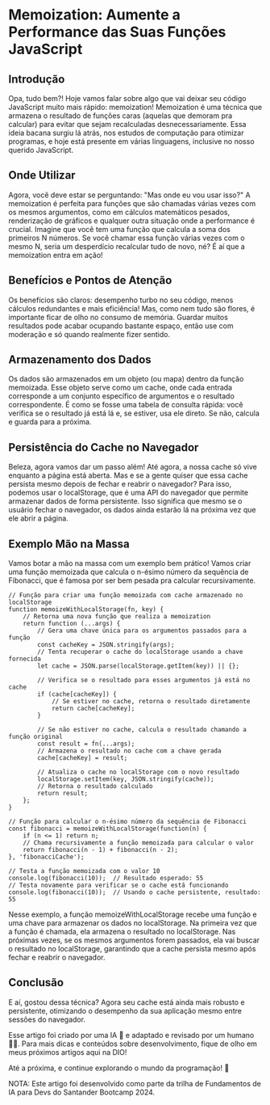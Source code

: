 # Memoization: Aumente a Performance das Suas Funções JavaScript

## Introdução

Opa, tudo bem?! Hoje vamos falar sobre algo que vai deixar seu código JavaScript muito mais rápido: memoization! Memoization é uma técnica que armazena o resultado de funções caras (aquelas que demoram pra calcular) para evitar que sejam recalculadas desnecessariamente. Essa ideia bacana surgiu lá atrás, nos estudos de computação para otimizar programas, e hoje está presente em várias linguagens, inclusive no nosso querido JavaScript.

## Onde Utilizar

Agora, você deve estar se perguntando: "Mas onde eu vou usar isso?" A memoization é perfeita para funções que são chamadas várias vezes com os mesmos argumentos, como em cálculos matemáticos pesados, renderização de gráficos e qualquer outra situação onde a performance é crucial. Imagine que você tem uma função que calcula a soma dos primeiros N números. Se você chamar essa função várias vezes com o mesmo N, seria um desperdício recalcular tudo de novo, né? É aí que a memoization entra em ação!

## Benefícios e Pontos de Atenção

Os benefícios são claros: desempenho turbo no seu código, menos cálculos redundantes e mais eficiência! Mas, como nem tudo são flores, é importante ficar de olho no consumo de memória. Guardar muitos resultados pode acabar ocupando bastante espaço, então use com moderação e só quando realmente fizer sentido.

## Armazenamento dos Dados

Os dados são armazenados em um objeto (ou mapa) dentro da função memoizada. Esse objeto serve como um cache, onde cada entrada corresponde a um conjunto específico de argumentos e o resultado correspondente. É como se fosse uma tabela de consulta rápida: você verifica se o resultado já está lá e, se estiver, usa ele direto. Se não, calcula e guarda para a próxima.

## Persistência do Cache no Navegador

Beleza, agora vamos dar um passo além! Até agora, a nossa cache só vive enquanto a página está aberta. Mas e se a gente quiser que essa cache persista mesmo depois de fechar e reabrir o navegador? Para isso, podemos usar o localStorage, que é uma API do navegador que permite armazenar dados de forma persistente. Isso significa que mesmo se o usuário fechar o navegador, os dados ainda estarão lá na próxima vez que ele abrir a página.

## Exemplo Mão na Massa

Vamos botar a mão na massa com um exemplo bem prático! Vamos criar uma função memoizada que calcula o n-ésimo número da sequência de Fibonacci, que é famosa por ser bem pesada pra calcular recursivamente.

```
// Função para criar uma função memoizada com cache armazenado no localStorage
function memoizeWithLocalStorage(fn, key) {
    // Retorna uma nova função que realiza a memoization
    return function (...args) {
        // Gera uma chave única para os argumentos passados para a função
        const cacheKey = JSON.stringify(args);
        // Tenta recuperar o cache do localStorage usando a chave fornecida
        let cache = JSON.parse(localStorage.getItem(key)) || {};

        // Verifica se o resultado para esses argumentos já está no cache
        if (cache[cacheKey]) {
            // Se estiver no cache, retorna o resultado diretamente
            return cache[cacheKey];
        }

        // Se não estiver no cache, calcula o resultado chamando a função original
        const result = fn(...args);
        // Armazena o resultado no cache com a chave gerada
        cache[cacheKey] = result;

        // Atualiza o cache no localStorage com o novo resultado
        localStorage.setItem(key, JSON.stringify(cache));
        // Retorna o resultado calculado
        return result;
    };
}

// Função para calcular o n-ésimo número da sequência de Fibonacci
const fibonacci = memoizeWithLocalStorage(function(n) {
    if (n <= 1) return n;
    // Chama recursivamente a função memoizada para calcular o valor
    return fibonacci(n - 1) + fibonacci(n - 2);
}, 'fibonacciCache');

// Testa a função memoizada com o valor 10
console.log(fibonacci(10));  // Resultado esperado: 55
// Testa novamente para verificar se o cache está funcionando
console.log(fibonacci(10));  // Usando o cache persistente, resultado: 55
```

Nesse exemplo, a função memoizeWithLocalStorage recebe uma função e uma chave para armazenar os dados no localStorage. Na primeira vez que a função é chamada, ela armazena o resultado no localStorage. Nas próximas vezes, se os mesmos argumentos forem passados, ela vai buscar o resultado no localStorage, garantindo que a cache persista mesmo após fechar e reabrir o navegador.

## Conclusão

E aí, gostou dessa técnica? Agora seu cache está ainda mais robusto e persistente, otimizando o desempenho da sua aplicação mesmo entre sessões do navegador.

Esse artigo foi criado por uma IA 🤖 e adaptado e revisado por um humano 🙋‍♂️. Para mais dicas e conteúdos sobre desenvolvimento, fique de olho em meus próximos artigos aqui na DIO!

Até a próxima, e continue explorando o mundo da programação! 🚀

NOTA: Este artigo foi desenvolvido como parte da trilha de Fundamentos de IA para Devs do Santander Bootcamp 2024.